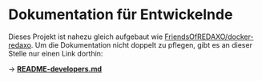 # Dokumentation für Entwickelnde

Dieses Projekt ist nahezu gleich aufgebaut wie [FriendsOfREDAXO/docker-redaxo](https://github.com/FriendsOfREDAXO/docker-redaxo). Um die Dokumentation nicht doppelt zu pflegen, gibt es an dieser Stelle nur einen Link dorthin:

→ **[README-developers.md](https://github.com/FriendsOfREDAXO/docker-redaxo/blob/main/README-developers.md)**
